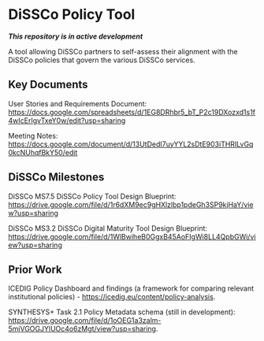 # DiSSCo Policy Tool

***This repository is in active development***

A tool allowing DiSSCo partners to self-assess their alignment with the DiSSCo policies that govern the various DiSSCo services.

## Key Documents

User Stories and Requirements Document: https://docs.google.com/spreadsheets/d/1EG8DRhbr5_bT_P2c19DXozxd1s1f4wIcErIgvTxeY0w/edit?usp=sharing

Meeting Notes: https://docs.google.com/document/d/13UtDedI7uyYYL2sDtE903iTHRILvGq0kcNUhqfBkY50/edit

## DiSSCo Milestones
DiSSCo MS7.5 DiSSCo Policy Tool Design Blueprint: https://drive.google.com/file/d/1r6dXM9ec9gHXlzlbp1pdeGh3SP9kjHaY/view?usp=sharing

DiSSCo MS3.2 DiSSCo Digital Maturity Tool Design Blueprint: https://drive.google.com/file/d/1WlBwiheB0GgxB45AoFIgWi8LL4QpbGWi/view?usp=sharing

## Prior Work

ICEDIG Policy Dashboard and findings (a framework for comparing relevant institutional policies) - https://icedig.eu/content/policy-analysis.

SYNTHESYS+ Task 2.1 Policy Metadata schema (still in development): https://drive.google.com/file/d/1oOEG1a3zalm-5mjVGOGJYlUOc4o6zMgt/view?usp=sharing.
